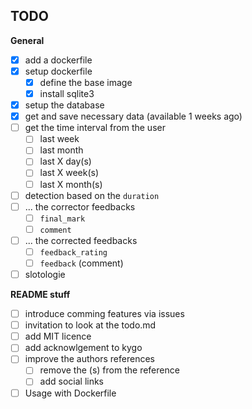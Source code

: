 ## TODO
**General**  
- [x] add a dockerfile
- [x] setup dockerfile
  - [x] define the base image
  - [x] install sqlite3
- [x] setup the database
- [x] get and save necessary data (available 1 weeks ago)
- [ ] get the time interval from the user
  - [ ] last week
  - [ ] last month
  - [ ] last X day(s)
  - [ ] last X week(s)
  - [ ] last X month(s)
- [ ] detection based on the `duration`
- [ ] ... the corrector feedbacks
  - [ ] `final_mark`
  - [ ] `comment`
- [ ] ... the corrected feedbacks
  - [ ] `feedback_rating`
  - [ ] `feedback` (comment)
- [ ] slotologie  

**README stuff**  
- [ ] introduce comming features via issues
- [ ] invitation to look at the todo.md
- [ ] add MIT licence
- [ ] add acknowlgement to kygo
- [ ] improve the authors references
  - [ ] remove the (s) from the reference
  - [ ] add social links
- [ ] Usage with Dockerfile

